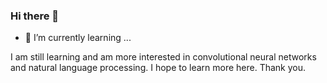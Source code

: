 ### Hi there 👋



- 🌱 I’m currently learning ...

I am still learning and am more interested in convolutional neural networks and natural language processing. I hope to learn more here. Thank you.
